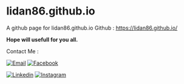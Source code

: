 # lidan86.github.io
A github page for lidan86.github.io
Github : <a href="https://lidan86.github.io">https://lidan86.github.io/</a><br/>

**Hope will usefull for you all.**

Contact Me :

[![Email](https://img.shields.io/badge/maulidan-email-brightgreen.svg?maxAge=3600)](mailto:maulidan.ksl@gmail.com) 
[![Facebook](https://img.shields.io/badge/maulidan-facebook-blue.svg?maxAge=3600)](https://www.facebook.com/maulidan.yulianto) 
 
[![Linkedin](https://img.shields.io/badge/mauldian-linkedin-red.svg?maxAge=3600)](https://www.linkedin.com/in/maulidan-yulianto/) 
[![Instagram](https://img.shields.io/badge/maulidan-instagram-lightgrey.svg?maxAge=3600)](https://www.instagram.com/maulidan.yulianto/) 